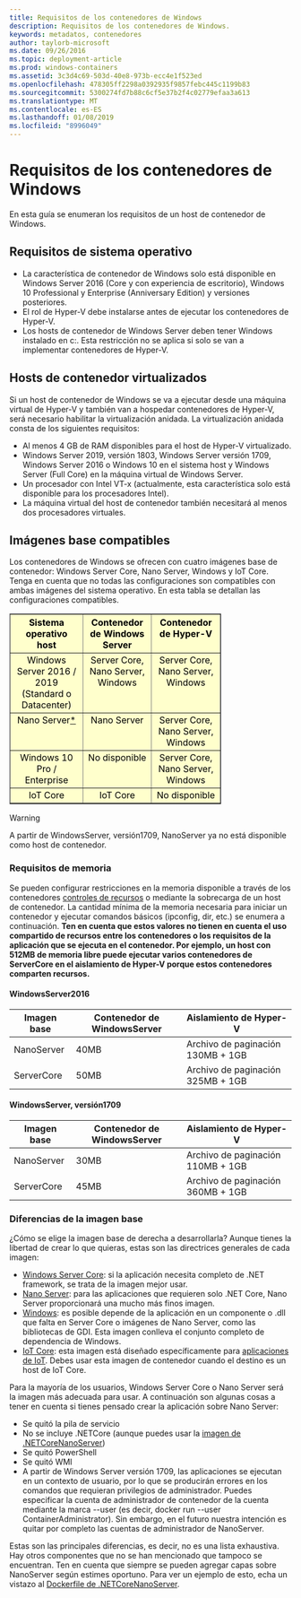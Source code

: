 ```yaml
---
title: Requisitos de los contenedores de Windows
description: Requisitos de los contenedores de Windows.
keywords: metadatos, contenedores
author: taylorb-microsoft
ms.date: 09/26/2016
ms.topic: deployment-article
ms.prod: windows-containers
ms.assetid: 3c3d4c69-503d-40e8-973b-ecc4e1f523ed
ms.openlocfilehash: 478305ff2298a0392935f9857febc445c1199b83
ms.sourcegitcommit: 5300274fd7b88c6cf5e37b2f4c02779efaa3a613
ms.translationtype: MT
ms.contentlocale: es-ES
ms.lasthandoff: 01/08/2019
ms.locfileid: "8996049"
---
```

# <a name="windows-container-requirements"></a>Requisitos de los contenedores de Windows

En esta guía se enumeran los requisitos de un host de contenedor de Windows.

## <a name="os-requirements"></a>Requisitos de sistema operativo

- La característica de contenedor de Windows solo está disponible en Windows Server 2016 (Core y con experiencia de escritorio), Windows 10 Professional y Enterprise (Anniversary Edition) y versiones posteriores.
- El rol de Hyper-V debe instalarse antes de ejecutar los contenedores de Hyper-V.
- Los hosts de contenedor de Windows Server deben tener Windows instalado en c:\. Esta restricción no se aplica si solo se van a implementar contenedores de Hyper-V.

## <a name="virtualized-container-hosts"></a>Hosts de contenedor virtualizados

Si un host de contenedor de Windows se va a ejecutar desde una máquina virtual de Hyper-V y también van a hospedar contenedores de Hyper-V, será necesario habilitar la virtualización anidada. La virtualización anidada consta de los siguientes requisitos:

- Al menos 4 GB de RAM disponibles para el host de Hyper-V virtualizado.
- Windows Server 2019, versión 1803, Windows Server versión 1709, Windows Server 2016 o Windows 10 en el sistema host y Windows Server (Full Core) en la máquina virtual de Windows Server.
- Un procesador con Intel VT-x (actualmente, esta característica solo está disponible para los procesadores Intel).
- La máquina virtual del host de contenedor también necesitará al menos dos procesadores virtuales.

## <a name="supported-base-images"></a>Imágenes base compatibles

Los contenedores de Windows se ofrecen con cuatro imágenes base de contenedor: Windows Server Core, Nano Server, Windows y IoT Core. Tenga en cuenta que no todas las configuraciones son compatibles con ambas imágenes del sistema operativo. En esta tabla se detallan las configuraciones compatibles.

<table border="1" style="background-color:FFFFCC;border-collapse:collapse;border:1px solid FFCC00;color:000000;width:75%" cellpadding="5" cellspacing="5">
<thead>
<tr valign="top">
<th><center>Sistema operativo host</center></th>
<th><center>Contenedor de Windows Server</center></th>
<th><center>Contenedor de Hyper-V</center></th>
</tr>
</thead>
<tbody>
<tr valign="top">
<td><center>Windows Server 2016 / 2019 (Standard o Datacenter)</center></td>
<td><center>Server Core, Nano Server, Windows</center></td>
<td><center>Server Core, Nano Server, Windows</center></td>
</tr>
<tr valign="top">
<td><center>Nano Server<a href="#warn-1">*</a></center></td>
<td><center> Nano Server</center></td>
<td><center>Server Core, Nano Server, Windows</center></td>
</tr>
<tr valign="top">
<td><center>Windows 10 Pro / Enterprise</center></td>
<td><center>No disponible</center></td>
<td><center>Server Core, Nano Server, Windows</center></td>
</tr>
<tr valign="top">
<td><center>IoT Core</center></td>
<td><center>IoT Core</center></td>
<td><center>No disponible</center></td>
</tr>
</tbody>
</table>

> [!Warning]  
> <span id="warn-1">A partir de WindowsServer, versión1709, NanoServer ya no está disponible como host de contenedor.</span>


### <a name="memory-requirements"></a>Requisitos de memoria
Se pueden configurar restricciones en la memoria disponible a través de los contenedores [controles de recursos](https://docs.microsoft.com/en-us/virtualization/windowscontainers/manage-containers/resource-controls) o mediante la sobrecarga de un host de contenedor.  La cantidad mínima de la memoria necesaria para iniciar un contenedor y ejecutar comandos básicos (ipconfig, dir, etc.) se enumera a continuación.  __Ten en cuenta que estos valores no tienen en cuenta el uso compartido de recursos entre los contenedores o los requisitos de la aplicación que se ejecuta en el contenedor.  Por ejemplo, un host con 512MB de memoria libre puede ejecutar varios contenedores de ServerCore en el aislamiento de Hyper-V porque estos contenedores comparten recursos.__

#### <a name="windows-server-2016"></a>WindowsServer2016
| Imagen base  | Contenedor de WindowsServer | Aislamiento de Hyper-V    |
| ----------- | ------------------------ | -------------------- |
| NanoServer | 40MB                     | Archivo de paginación 130MB + 1GB |
| ServerCore | 50MB                     | Archivo de paginación 325MB + 1GB |

#### <a name="windows-server-version-1709"></a>WindowsServer, versión1709
| Imagen base  | Contenedor de WindowsServer | Aislamiento de Hyper-V    |
| ----------- | ------------------------ | -------------------- |
| NanoServer | 30MB                     | Archivo de paginación 110MB + 1GB |
| ServerCore | 45MB                     | Archivo de paginación 360MB + 1GB |


### <a name="base-image-differences"></a>Diferencias de la imagen base

¿Cómo se elige la imagen base de derecha a desarrollarla? Aunque tienes la libertad de crear lo que quieras, estas son las directrices generales de cada imagen:

- [Windows Server Core](https://hub.docker.com/_/microsoft-windows-servercore): si la aplicación necesita completo de .NET framework, se trata de la imagen mejor usar.
- [Nano Server](https://hub.docker.com/_/microsoft-windows-nanoserver): para las aplicaciones que requieren solo .NET Core, Nano Server proporcionará una mucho más finos imagen.
- [Windows](https://hub.docker.com/_/microsoft-windowsfamily-windows): es posible depende de la aplicación en un componente o .dll que falta en Server Core o imágenes de Nano Server, como las bibliotecas de GDI. Esta imagen conlleva el conjunto completo de dependencia de Windows.
- [IoT Core](https://hub.docker.com/_/microsoft-windows-iotcore): esta imagen está diseñado específicamente para [aplicaciones de IoT](https://developer.microsoft.com/en-us/windows/iot). Debes usar esta imagen de contenedor cuando el destino es un host de IoT Core.

Para la mayoría de los usuarios, Windows Server Core o Nano Server será la imagen más adecuada para usar. A continuación son algunas cosas a tener en cuenta si tienes pensado crear la aplicación sobre Nano Server:

- Se quitó la pila de servicio
- No se incluye .NETCore (aunque puedes usar la [imagen de .NETCoreNanoServer](https://hub.docker.com/r/microsoft/dotnet/))
- Se quitó PowerShell
- Se quitó WMI
- A partir de Windows Server versión 1709, las aplicaciones se ejecutan en un contexto de usuario, por lo que se producirán errores en los comandos que requieran privilegios de administrador. Puedes especificar la cuenta de administrador de contenedor de la cuenta mediante la marca --user (es decir, docker run --user ContainerAdministrator). Sin embargo, en el futuro nuestra intención es quitar por completo las cuentas de administrador de NanoServer.

Estas son las principales diferencias, es decir, no es una lista exhaustiva. Hay otros componentes que no se han mencionado que tampoco se encuentran. Ten en cuenta que siempre se pueden agregar capas sobre NanoServer según estimes oportuno. Para ver un ejemplo de esto, echa un vistazo al [Dockerfile de .NETCoreNanoServer](https://github.com/dotnet/dotnet-docker/blob/master/2.1/sdk/nanoserver-1803/amd64/Dockerfile).

